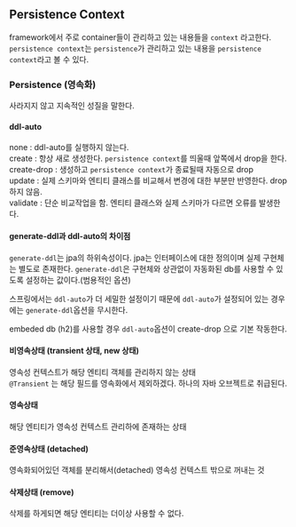## Persistence Context
framework에서 주로 container들이 관리하고 있는 내용들을 `context` 라고한다. `persistence context`는 `persistence`가 관리하고 있는 내용을 `persistence context`라고 볼 수 있다.


### Persistence (영속화)
사라지지 않고 지속적인 성질을 말한다.



#### ddl-auto
none : ddl-auto를 실행하지 않는다. <br>
create : 항상 새로 생성한다. `persistence context`를 띄울때 앞쪽에서 drop을 한다. 
create-drop : 생성하고 `persistence context`가 종료될때 자동으로 drop <br>
update : 실제 스키마와 엔티티 클래스를 비교해서 변경에 대한 부분만 반영한다. drop 하지 않음. <br>
validate : 단순 비교작업을 함. 엔티티 클래스와 실제 스키마가 다르면 오류를 발생한다. <br>


#### generate-ddl과 ddl-auto의 차이점
`generate-ddl`는 jpa의 하위속성이다. jpa는 인터페이스에 대한 정의이며 실제 구현체는 별도로 존재한다. 
`generate-ddl`은 구현체와 상관없이 자동화된 db를 사용할 수 있도록 설정하는 값이다.(범용적인 옵션)

스프링에서는 `ddl-auto`가 더 세밀한 설정이기 때문에 `ddl-auto`가 설정되어 있는 경우에는 `generate-ddl`옵션을 무시한다.

embeded db (h2)를 사용할 경우 `ddl-auto`옵션이 create-drop 으로 기본 작동한다.



#### 비영속상태 (transient 상태, new 상태)
영속성 컨텍스트가 해당 엔티티 객체를 관리하지 않는 상태 <br>
`@Transient` 는 해당 필드를 영속화에서 제외하겠다. 하나의 자바 오브젝트로 취급된다. 


#### 영속상태
해당 엔티티가 영속성 컨텍스트 관리하에 존재하는 상태 <br>

#### 준영속상태 (detached)
영속화되어있던 객체를 분리해서(detached) 영속성 컨텍스트 밖으로 꺼내는 것 


#### 삭제상태 (remove)
삭제를 하게되면 해당 엔티티는 더이상 사용할 수 없다.